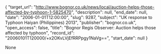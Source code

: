 {
  "target_url": "http://www.bognor.co.uk/news/local/auction-helps-those-affected-by-typhoon-1-5825470", 
  "description": null, 
  "end_date": null, 
  "date": "2006-01-01T12:00:00", 
  "slug": 9287, 
  "subject": "UK response to Typhoon Haiyan (Philippines) 2013", 
  "publisher": "bognor.co.uk", 
  "open_access": false, 
  "title": "Bognor Regis Observer: Auction helps those affected by typhoon", 
  "record_id": "20060101T120000/+x2OKvLVjEfRRPpgy1NaVg==", 
  "start_date": null
}

None